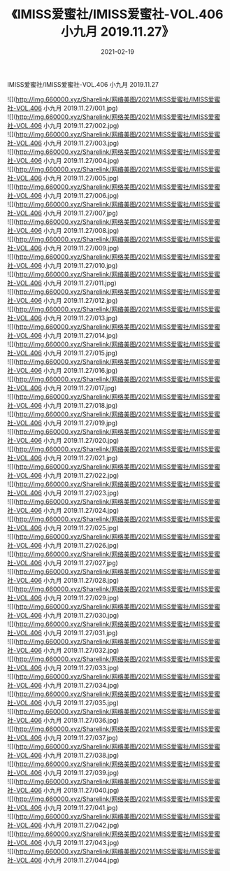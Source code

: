 ﻿---
layout: post
title:  《IMISS爱蜜社/IMISS爱蜜社-VOL.406 小九月 2019.11.27》
date:   2021-02-19
img: http://img.660000.xyz/Sharelink/网络美图/2021/IMISS爱蜜社/IMISS爱蜜社-VOL.406 小九月 2019.11.27/000.jpg
categories: [美女, 清纯, 唯美]
---

IMISS爱蜜社/IMISS爱蜜社-VOL.406 小九月 2019.11.27

 ![](http://img.660000.xyz/Sharelink/网络美图/2021/IMISS爱蜜社/IMISS爱蜜社-VOL.406 小九月 2019.11.27/001.jpg) <br>![](http://img.660000.xyz/Sharelink/网络美图/2021/IMISS爱蜜社/IMISS爱蜜社-VOL.406 小九月 2019.11.27/002.jpg) <br>![](http://img.660000.xyz/Sharelink/网络美图/2021/IMISS爱蜜社/IMISS爱蜜社-VOL.406 小九月 2019.11.27/003.jpg) <br>![](http://img.660000.xyz/Sharelink/网络美图/2021/IMISS爱蜜社/IMISS爱蜜社-VOL.406 小九月 2019.11.27/004.jpg) <br>![](http://img.660000.xyz/Sharelink/网络美图/2021/IMISS爱蜜社/IMISS爱蜜社-VOL.406 小九月 2019.11.27/005.jpg) <br>![](http://img.660000.xyz/Sharelink/网络美图/2021/IMISS爱蜜社/IMISS爱蜜社-VOL.406 小九月 2019.11.27/006.jpg) <br>![](http://img.660000.xyz/Sharelink/网络美图/2021/IMISS爱蜜社/IMISS爱蜜社-VOL.406 小九月 2019.11.27/007.jpg) <br>![](http://img.660000.xyz/Sharelink/网络美图/2021/IMISS爱蜜社/IMISS爱蜜社-VOL.406 小九月 2019.11.27/008.jpg) <br>![](http://img.660000.xyz/Sharelink/网络美图/2021/IMISS爱蜜社/IMISS爱蜜社-VOL.406 小九月 2019.11.27/009.jpg) <br>![](http://img.660000.xyz/Sharelink/网络美图/2021/IMISS爱蜜社/IMISS爱蜜社-VOL.406 小九月 2019.11.27/010.jpg) <br>![](http://img.660000.xyz/Sharelink/网络美图/2021/IMISS爱蜜社/IMISS爱蜜社-VOL.406 小九月 2019.11.27/011.jpg) <br>![](http://img.660000.xyz/Sharelink/网络美图/2021/IMISS爱蜜社/IMISS爱蜜社-VOL.406 小九月 2019.11.27/012.jpg) <br>![](http://img.660000.xyz/Sharelink/网络美图/2021/IMISS爱蜜社/IMISS爱蜜社-VOL.406 小九月 2019.11.27/013.jpg) <br>![](http://img.660000.xyz/Sharelink/网络美图/2021/IMISS爱蜜社/IMISS爱蜜社-VOL.406 小九月 2019.11.27/014.jpg) <br>![](http://img.660000.xyz/Sharelink/网络美图/2021/IMISS爱蜜社/IMISS爱蜜社-VOL.406 小九月 2019.11.27/015.jpg) <br>![](http://img.660000.xyz/Sharelink/网络美图/2021/IMISS爱蜜社/IMISS爱蜜社-VOL.406 小九月 2019.11.27/016.jpg) <br>![](http://img.660000.xyz/Sharelink/网络美图/2021/IMISS爱蜜社/IMISS爱蜜社-VOL.406 小九月 2019.11.27/017.jpg) <br>![](http://img.660000.xyz/Sharelink/网络美图/2021/IMISS爱蜜社/IMISS爱蜜社-VOL.406 小九月 2019.11.27/018.jpg) <br>![](http://img.660000.xyz/Sharelink/网络美图/2021/IMISS爱蜜社/IMISS爱蜜社-VOL.406 小九月 2019.11.27/019.jpg) <br>![](http://img.660000.xyz/Sharelink/网络美图/2021/IMISS爱蜜社/IMISS爱蜜社-VOL.406 小九月 2019.11.27/020.jpg) <br>![](http://img.660000.xyz/Sharelink/网络美图/2021/IMISS爱蜜社/IMISS爱蜜社-VOL.406 小九月 2019.11.27/021.jpg) <br>![](http://img.660000.xyz/Sharelink/网络美图/2021/IMISS爱蜜社/IMISS爱蜜社-VOL.406 小九月 2019.11.27/022.jpg) <br>![](http://img.660000.xyz/Sharelink/网络美图/2021/IMISS爱蜜社/IMISS爱蜜社-VOL.406 小九月 2019.11.27/023.jpg) <br>![](http://img.660000.xyz/Sharelink/网络美图/2021/IMISS爱蜜社/IMISS爱蜜社-VOL.406 小九月 2019.11.27/024.jpg) <br>![](http://img.660000.xyz/Sharelink/网络美图/2021/IMISS爱蜜社/IMISS爱蜜社-VOL.406 小九月 2019.11.27/025.jpg) <br>![](http://img.660000.xyz/Sharelink/网络美图/2021/IMISS爱蜜社/IMISS爱蜜社-VOL.406 小九月 2019.11.27/026.jpg) <br>![](http://img.660000.xyz/Sharelink/网络美图/2021/IMISS爱蜜社/IMISS爱蜜社-VOL.406 小九月 2019.11.27/027.jpg) <br>![](http://img.660000.xyz/Sharelink/网络美图/2021/IMISS爱蜜社/IMISS爱蜜社-VOL.406 小九月 2019.11.27/028.jpg) <br>![](http://img.660000.xyz/Sharelink/网络美图/2021/IMISS爱蜜社/IMISS爱蜜社-VOL.406 小九月 2019.11.27/029.jpg) <br>![](http://img.660000.xyz/Sharelink/网络美图/2021/IMISS爱蜜社/IMISS爱蜜社-VOL.406 小九月 2019.11.27/030.jpg) <br>![](http://img.660000.xyz/Sharelink/网络美图/2021/IMISS爱蜜社/IMISS爱蜜社-VOL.406 小九月 2019.11.27/031.jpg) <br>![](http://img.660000.xyz/Sharelink/网络美图/2021/IMISS爱蜜社/IMISS爱蜜社-VOL.406 小九月 2019.11.27/032.jpg) <br>![](http://img.660000.xyz/Sharelink/网络美图/2021/IMISS爱蜜社/IMISS爱蜜社-VOL.406 小九月 2019.11.27/033.jpg) <br>![](http://img.660000.xyz/Sharelink/网络美图/2021/IMISS爱蜜社/IMISS爱蜜社-VOL.406 小九月 2019.11.27/034.jpg) <br>![](http://img.660000.xyz/Sharelink/网络美图/2021/IMISS爱蜜社/IMISS爱蜜社-VOL.406 小九月 2019.11.27/035.jpg) <br>![](http://img.660000.xyz/Sharelink/网络美图/2021/IMISS爱蜜社/IMISS爱蜜社-VOL.406 小九月 2019.11.27/036.jpg) <br>![](http://img.660000.xyz/Sharelink/网络美图/2021/IMISS爱蜜社/IMISS爱蜜社-VOL.406 小九月 2019.11.27/037.jpg) <br>![](http://img.660000.xyz/Sharelink/网络美图/2021/IMISS爱蜜社/IMISS爱蜜社-VOL.406 小九月 2019.11.27/038.jpg) <br>![](http://img.660000.xyz/Sharelink/网络美图/2021/IMISS爱蜜社/IMISS爱蜜社-VOL.406 小九月 2019.11.27/039.jpg) <br>![](http://img.660000.xyz/Sharelink/网络美图/2021/IMISS爱蜜社/IMISS爱蜜社-VOL.406 小九月 2019.11.27/040.jpg) <br>![](http://img.660000.xyz/Sharelink/网络美图/2021/IMISS爱蜜社/IMISS爱蜜社-VOL.406 小九月 2019.11.27/041.jpg) <br>![](http://img.660000.xyz/Sharelink/网络美图/2021/IMISS爱蜜社/IMISS爱蜜社-VOL.406 小九月 2019.11.27/042.jpg) <br>![](http://img.660000.xyz/Sharelink/网络美图/2021/IMISS爱蜜社/IMISS爱蜜社-VOL.406 小九月 2019.11.27/043.jpg) <br>![](http://img.660000.xyz/Sharelink/网络美图/2021/IMISS爱蜜社/IMISS爱蜜社-VOL.406 小九月 2019.11.27/044.jpg) <br>